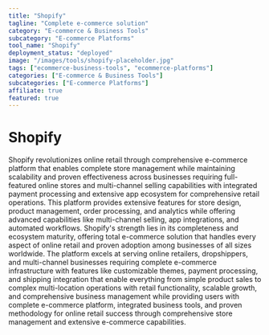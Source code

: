 ```yaml
---
title: "Shopify"
tagline: "Complete e-commerce solution"
category: "E-commerce & Business Tools"
subcategory: "E-commerce Platforms"
tool_name: "Shopify"
deployment_status: "deployed"
image: "/images/tools/shopify-placeholder.jpg"
tags: ["ecommerce-business-tools", "ecommerce-platforms"]
categories: ["E-commerce & Business Tools"]
subcategories: ["E-commerce Platforms"]
affiliate: true
featured: true
---
```


# Shopify

Shopify revolutionizes online retail through comprehensive e-commerce platform that enables complete store management while maintaining scalability and proven effectiveness across businesses requiring full-featured online stores and multi-channel selling capabilities with integrated payment processing and extensive app ecosystem for comprehensive retail operations. This platform provides extensive features for store design, product management, order processing, and analytics while offering advanced capabilities like multi-channel selling, app integrations, and automated workflows. Shopify's strength lies in its completeness and ecosystem maturity, offering total e-commerce solution that handles every aspect of online retail and proven adoption among businesses of all sizes worldwide. The platform excels at serving online retailers, dropshippers, and multi-channel businesses requiring complete e-commerce infrastructure with features like customizable themes, payment processing, and shipping integration that enable everything from simple product sales to complex multi-location operations with retail functionality, scalable growth, and comprehensive business management while providing users with complete e-commerce platform, integrated business tools, and proven methodology for online retail success through comprehensive store management and extensive e-commerce capabilities.